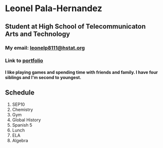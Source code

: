
# Leonel Pala-Hernandez
## Student at High School of Telecommunicaton Arts and Technology
### My email: [leonelp8111@hstat.org]()
### Link to [portfolio](https://leonelp8111.github.io/)
#### I like playing games and spending time with friends and family. I have four siblings and I'm second to youngest.
## Schedule
1. SEP10
2. Chemistry
3. Gym
4. Global History
5. Spanish 5
6. Lunch
7. ELA
8. Algebra